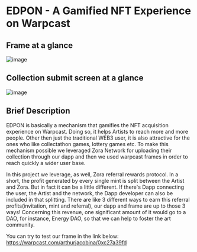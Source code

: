 # EDPON - A Gamified NFT Experience on Warpcast
## Frame at a glance
![image](https://github.com/user-attachments/assets/eb55b007-769c-4c26-b6bd-3d7fa0dd9ec1)

## Collection submit screen at a glance
![image](https://github.com/user-attachments/assets/da76a91a-cad0-4b07-b23a-59a4a94ee783)

## Brief Description
EDPON is basically a mechanism that gamifies the NFT acquisition experience on Warpcast. Doing so, it helps Artists to reach more and more people. Other then just the traditional WEB3 user, it is also attractive for the ones who like collectathon games, lottery games etc. To make this mechanism possible we leveraged Zora Network for uploading their collection through our dapp and then we used warpcast frames in order to reach quickly a wider user base. 

In this project we leverage, as well, Zora referral rewards protocol. In a short, the profit generated by every single mint is split between the Artist and Zora. But in fact it can be a little different. If there's Dapp connecting the user, the Artist and the network, the Dapp developer can also be included in that splitting. There are like 3 different ways to earn this referral profits(invitation, mint and referral), our dapp and frame are up to those 3 ways! Concerning this revenue, one significant amount of it would go to a DAO, for instance, Energy DAO, so that we can help to foster the art community.

You can try to test our frame in the link below:
https://warpcast.com/arthurjacobina/0xc27a39fd
